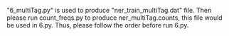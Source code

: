 "6_multiTag.py" is used to produce "ner_train_multiTag.dat" file. Then please run count_freqs.py to produce ner_multiTag.counts, this file would be used in 6.py. Thus, please follow the order before run 6.py.